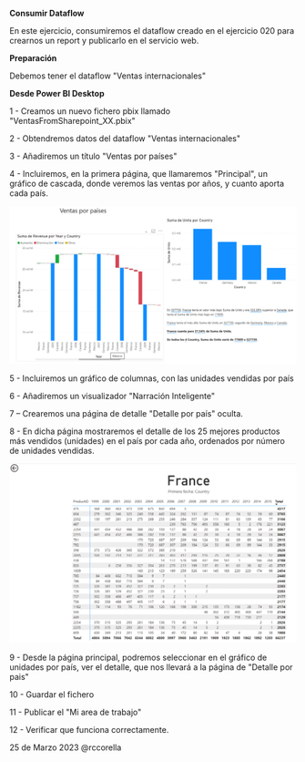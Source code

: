 ﻿

**Consumir Dataflow**

En este ejercicio, consumiremos el dataflow creado en el ejercicio 020 para crearnos un report y publicarlo en el servicio web.


**Preparación**

Debemos tener el dataflow "Ventas internacionales"



**Desde Power BI Desktop**

1 - Creamos un nuevo fichero pbix llamado "VentasFromSharepoint_XX.pbix"

2 - Obtendremos datos del dataflow "Ventas internacionales"

3 - Añadiremos un título "Ventas por países"

4 - Incluiremos, en la primera página, que llamaremos "Principal", un gráfico de cascada, donde veremos las ventas por años, y cuanto aporta cada país.

![](Recursos/resultado.png)

5 - Incluiremos un gráfico de columnas, con las unidades vendidas por país

6 - Añadiremos un visualizador "Narración Inteligente"
	
7 – Crearemos una página de detalle "Detalle por país" oculta.

8 - En dicha página mostraremos el detalle de los 25 mejores productos más vendidos (unidades) en el país por cada año, ordenados por número de unidades vendidas.

![](Recursos/tabla.png)


9 - Desde la página principal, podremos seleccionar en el gráfico de unidades por país, ver el detalle, que nos llevará a la página de "Detalle por pais"

10 - Guardar el fichero

11 - Publicar el "Mi area de trabajo"

12 - Verificar que funciona correctamente.



25 de Marzo 2023        @rccorella

